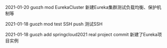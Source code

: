 2021-01-20 guozh mod EurekaCluster 新建Eureka集群测试负载均衡、保护机制等



2021-01-18 guozh mod test SSH push 测试SSH



2021-01-18 guozh add springcloud2021 real project commit 新建了Eureka项目实例

